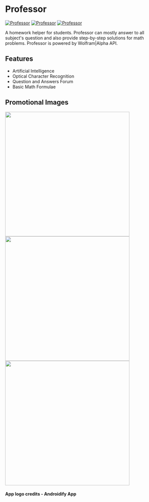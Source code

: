 # Professor
[![Professor](https://forthebadge.com/images/badges/built-by-developers.svg)](https://lvamsavarthan.github.io/lvstore)
[![Professor](https://forthebadge.com/images/badges/built-with-love.svg)](https://lvamsavarthan.github.io/lvstore)
[![Professor](https://forthebadge.com/images/badges/built-for-android.svg)](https://lvamsavarthan.github.io/lvstore)

A homework helper for students. Professor can mostly answer to all subject's question and also provide step-by-step solutions for math problems. Professor is powered by Wolfram|Alpha API. 

## Features

- Artificial Intelligence
- Optical Character Recognition
- Question and Answers Forum
- Basic Math Formulae

## Promotional Images

<img src="https://github.com/lvamsavarthan/ProfessorLv/blob/master/images/1.jpg" height="400">
<img src="https://github.com/lvamsavarthan/ProfessorLv/blob/master/images/2.jpg" height="400">
<img src="https://github.com/lvamsavarthan/ProfessorLv/blob/master/images/3.jpg" height="400">

#### App logo credits - Androidify App
